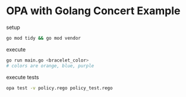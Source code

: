 
# OPA with Golang Concert Example

setup

```sh
go mod tidy && go mod vendor
```

execute

```sh
go run main.go <bracelet_color>
# colors are orange, blue, purple
```

execute tests

```sh
opa test -v policy.rego policy_test.rego
```
